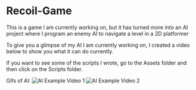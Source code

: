 # Recoil-Game
This is a game I am currently working on, but it has turned more into an AI project where I program an enemy AI to navigate a level in a 2D platformer

To give you a glimpse of my AI I am currently working on, I created a video below to show you what it can do currently.

If you want to see some of the scripts I wrote, go to the Assets folder and then click on the Scripts folder.

Gifs of AI:
![AI Example Video 1](https://user-images.githubusercontent.com/86324009/232611629-066592f7-6064-45d5-a62b-7c4e2e9545de.gif)
![AI Example Video 2](https://user-images.githubusercontent.com/86324009/232611647-cb24ffdd-f945-4971-8f5d-b32bff079fd3.gif)
